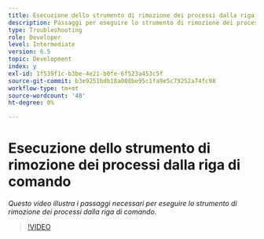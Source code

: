 ```yaml
---
title: Esecuzione dello strumento di rimozione dei processi dalla riga di comando
description: Passaggi per eseguire lo strumento di rimozione dei processi dalla riga di comando per eliminare i record dalla tabella Gestione processi
type: Troubleshooting
role: Developer
level: Intermediate
version: 6.5
topic: Development
index: y
exl-id: 1f539f1c-b3be-4e21-b0fe-6f523a453c5f
source-git-commit: b3e9251bdb18a008be95c1fa9e5c79252a74fc98
workflow-type: tm+mt
source-wordcount: '48'
ht-degree: 0%

---
```


# Esecuzione dello strumento di rimozione dei processi dalla riga di comando

*Questo video illustra i passaggi necessari per eseguire lo strumento di rimozione dei processi dalla riga di comando.*

>[!VIDEO](https://video.tv.adobe.com/v/335508?quality=12&learn=on)
